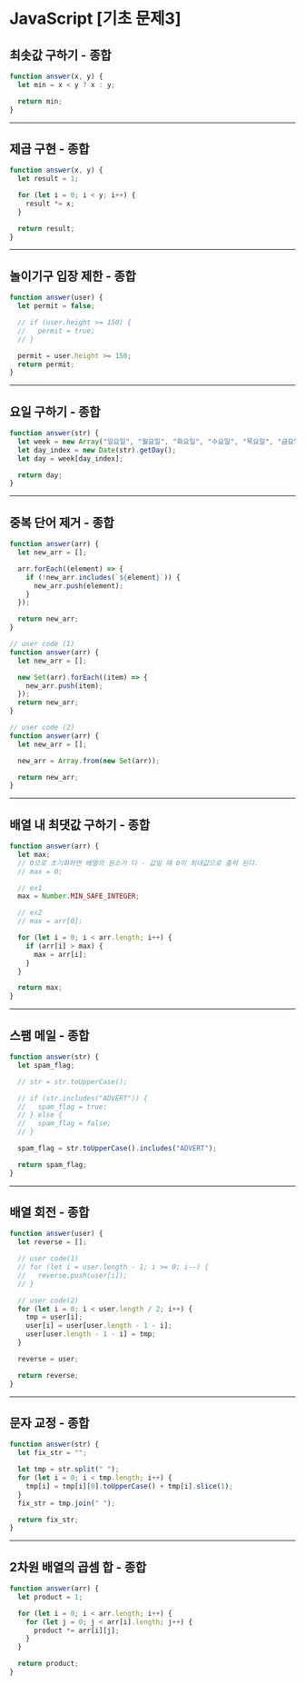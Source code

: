 # JavaScript [기초 문제3]

## 최솟값 구하기 - 종합

```javascript
function answer(x, y) {
  let min = x < y ? x : y;

  return min;
}
```

---

## 제곱 구현 - 종합

```javascript
function answer(x, y) {
  let result = 1;

  for (let i = 0; i < y; i++) {
    result *= x;
  }

  return result;
}
```

---

## 놀이기구 입장 제한 - 종합

```javascript
function answer(user) {
  let permit = false;

  // if (user.height >= 150) {
  //   permit = true;
  // }

  permit = user.height >= 150;
  return permit;
}
```

---

## 요일 구하기 - 종합

```javascript
function answer(str) {
  let week = new Array("일요일", "월요일", "화요일", "수요일", "목요일", "금요일", "토요일");
  let day_index = new Date(str).getDay();
  let day = week[day_index];

  return day;
}
```

---

## 중복 단어 제거 - 종합

```javascript
function answer(arr) {
  let new_arr = [];

  arr.forEach((element) => {
    if (!new_arr.includes(`${element}`)) {
      new_arr.push(element);
    }
  });

  return new_arr;
}

// user code (1)
function answer(arr) {
  let new_arr = [];

  new Set(arr).forEach((item) => {
    new_arr.push(item);
  });
  return new_arr;
}

// user code (2)
function answer(arr) {
  let new_arr = [];

  new_arr = Array.from(new Set(arr));

  return new_arr;
}
```

---

## 배열 내 최댓값 구하기 - 종합

```javascript
function answer(arr) {
  let max;
  // 0으로 초기화하면 배열의 원소가 다 - 값일 때 0이 최대값으로 출력 된다.
  // max = 0;

  // ex1
  max = Number.MIN_SAFE_INTEGER;

  // ex2
  // max = arr[0];

  for (let i = 0; i < arr.length; i++) {
    if (arr[i] > max) {
      max = arr[i];
    }
  }

  return max;
}
```

---

## 스팸 메일 - 종합

```javascript
function answer(str) {
  let spam_flag;

  // str = str.toUpperCase();

  // if (str.includes("ADVERT")) {
  //   spam_flag = true;
  // } else {
  //   spam_flag = false;
  // }

  spam_flag = str.toUpperCase().includes("ADVERT");

  return spam_flag;
}
```

---

## 배열 회전 - 종합

```javascript
function answer(user) {
  let reverse = [];

  // user code(1)
  // for (let i = user.length - 1; i >= 0; i--) {
  //   reverse.push(user[i]);
  // }

  // user code(2)
  for (let i = 0; i < user.length / 2; i++) {
    tmp = user[i];
    user[i] = user[user.length - 1 - i];
    user[user.length - 1 - i] = tmp;
  }

  reverse = user;

  return reverse;
}
```

---

## 문자 교정 - 종합

```javascript
function answer(str) {
  let fix_str = "";

  let tmp = str.split(" ");
  for (let i = 0; i < tmp.length; i++) {
    tmp[i] = tmp[i][0].toUpperCase() + tmp[i].slice(1);
  }
  fix_str = tmp.join(" ");

  return fix_str;
}
```

---

## 2차원 배열의 곱셈 합 - 종합

```javascript
function answer(arr) {
  let product = 1;

  for (let i = 0; i < arr.length; i++) {
    for (let j = 0; j < arr[i].length; j++) {
      product *= arr[i][j];
    }
  }

  return product;
}
```
